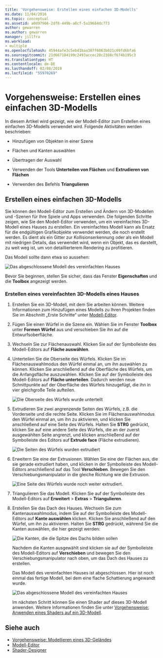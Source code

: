 ```yaml
---
title: 'Vorgehensweise: Erstellen eines einfachen 3D-Modells'
ms.date: 11/04/2016
ms.topic: conceptual
ms.assetid: a0d97966-2df8-449b-a8cf-5a19684dc773
author: gewarren
ms.author: gewarren
manager: jillfra
ms.workload:
- multiple
ms.openlocfilehash: 45944afe3c5ebd1baa307f6063b021c09fd6bfa6
ms.sourcegitcommit: 21d667104199c2493accec20c2388cf674b195c3
ms.translationtype: HT
ms.contentlocale: de-DE
ms.lasthandoff: 02/08/2019
ms.locfileid: "55970269"
---
```

# <a name="how-to-create-a-basic-3d-model"></a>Vorgehensweise: Erstellen eines einfachen 3D-Modells

In diesem Artikel wird gezeigt, wie der Modell-Editor zum Erstellen eines einfachen 3D-Modells verwendet wird. Folgende Aktivitäten werden beschrieben:

-   Hinzufügen von Objekten in einer Szene

-   Flächen und Kanten auswählen

-   Übertragen der Auswahl

-   Verwenden der Tools **Unterteilen von Flächen** und **Extrudieren von Flächen**

-   Verwenden des Befehls **Triangulieren**

## <a name="create-a-basic-3d-model"></a>Erstellen eines einfachen 3D-Modells
 Sie können den Modell-Editor zum Erstellen und Ändern von 3D-Modellen und -Szenen für Ihre Spiele und Apps verwenden. Die folgenden Schritte zeigen, wie Sie den Modell-Editor verwenden, um ein vereinfachtes 3D-Modell eines Hauses zu erstellen. Ein vereinfachtes Modell kann als Ersatz für die endgültigen Grafikobjekte verwendet werden, die noch erstellt werden. Es dient als ein Gitter zur Kollisionserkennung oder als ein Modell mit niedrigen Details, das verwendet wird, wenn ein Objekt, das es darstellt, zu weit weg ist, um von detaillierterem Rendering zu profitieren.

 Das Modell sollte dann etwa so aussehen:

 ![Das abgeschlossene Modell des vereinfachten Hauses](../designers/media/gfx_model_demo_house_final.png)

 Bevor Sie beginnen, stellen Sie sicher, dass das Fenster **Eigenschaften** und die **Toolbox** angezeigt werden.

### <a name="to-create-a-simplified-3d-model-of-a-house"></a>Erstellen eines vereinfachten 3D-Modells eines Hauses

1. Erstellen Sie ein 3D-Modell, mit dem Sie arbeiten können. Weitere Informationen zum Hinzufügen eines Modells zu Ihren Projekten finden Sie im Abschnitt „Erste Schritte“ unter [Modell-Editor](../designers/model-editor.md).

2. Fügen Sie einen Würfel in die Szene ein. Wählen Sie im Fenster **Toolbox** unter **Formen** **Würfel** aus und verschieben Sie ihn auf die Entwurfsoberfläche.

3. Wechseln Sie zur Flächenauswahl. Klicken Sie auf der Symbolleiste des Modell-Editors auf **Fläche auswählen**.

4. Unterteilen Sie die Oberseite des Würfels. Klicken Sie im Flächenauswahlmodus den Würfel einmal an, um ihn auswählen zu können. Klicken Sie anschließend auf die Oberfläche des Würfels, um die Anfangsfläche auszuwählen. Klicken Sie auf der Symbolleiste des Modell-Editors auf **Fläche unterteilen**. Dadurch werden neue Schnittpunkte auf der Oberfläche des Würfels hinzugefügt, die ihn in vier gleichgroße Teile aufteilen.

    ![Die Oberseite des Würfels wurde unterteilt](../designers/media/gfx_model_demo_house_subdiv.png)

5. Extrudieren Sie zwei angrenzende Seiten des Würfels, z.B. die Vorderseite und die rechte Seite. Klicken Sie im Flächenauswahlmodus den Würfel einmal an, um ihn zu aktivieren, und klicken Sie anschließend auf eine Seite des Würfels. Halten Sie **STRG** gedrückt, klicken Sie auf eine andere Seite des Würfels, die an der zuerst ausgewählten Seite angrenzt, und klicken anschließend auf der Symbolleiste des Editors auf **Extrude face** (Fläche extrudieren).

    ![Die Seiten des Würfels wurden extrudiert](../designers/media/gfx_model_demo_house_extrude.png)

6. Erweitern Sie eine der Extrusionen. Wählen Sie eine der Flächen aus, die sie gerade extrudiert haben, und klicken in der Symbolleiste des Modell-Editors anschließend auf das Tool **Verschieben**. Bewegen Sie den Verschiebungsmanipulator in die gleiche Richtung wie die Extrusion.

    ![Eine Seite des Würfels wurde noch weiter extrudiert.](../designers/media/gfx_model_demo_house_extend.png)

7. Triangulieren Sie das Modell. Klicken Sie auf der Symbolleiste des Modell-Editors auf **Erweitert** > **Extras** > **Triangulieren**.

8. Erstellen Sie das Dach des Hauses. Wechseln Sie zum Kantenauswahlmodus, indem Sie auf der Symbolleiste des Modell-Editors auf **Kante auswählen** klicken. Klicken Sie anschließend auf den Würfel, um ihn zu aktivieren. Halten Sie **STRG** gedrückt, während Sie die Kanten auswählen, die hier gezeigt werden:

    ![Die Kanten, die die Spitze des Dachs bilden sollen](../designers/media/gfx_model_demo_house_edges.png)

    Nachdem die Kanten ausgewählt sind klicken sie auf der Symbolleiste des Modell-Editors auf **Verschieben** und bewegen Sie den Verschiebungsmanipulator nach oben, um das Dach des Hauses zu erstellen.

   Das Modell des vereinfachten Hauses ist abgeschlossen. Hier ist noch einmal das fertige Modell, bei dem eine flache Schattierung angewandt wurde.

   ![Das abgeschlossene Modell des vereinfachten Hauses](../designers/media/gfx_model_demo_house_final.png)

   Im nächsten Schritt können Sie einen Shader auf dieses 3D-Modell anwenden. Weitere Informationen finden Sie unter [Vorgehensweise: Anwenden eines Shaders auf ein 3D-Modell](../designers/how-to-apply-a-shader-to-a-3-d-model.md).

## <a name="see-also"></a>Siehe auch

- [Vorgehensweise: Modellieren eines 3D-Geländes](../designers/how-to-model-3-d-terrain.md)
- [Modell-Editor](../designers/model-editor.md)
- [Shader-Designer](../designers/shader-designer.md)
